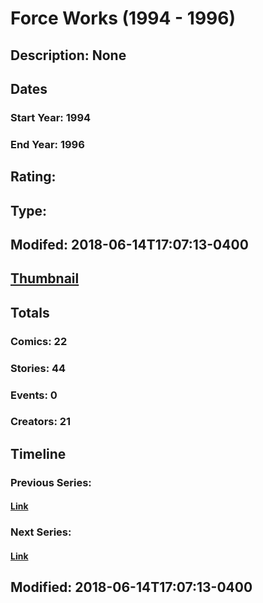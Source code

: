 # Force Works (1994 - 1996)
## Description: None
## Dates
### Start Year: 1994
### End Year: 1996
## Rating: 
## Type: 
## Modifed: 2018-06-14T17:07:13-0400
## [Thumbnail](http://i.annihil.us/u/prod/marvel/i/mg/c/60/5b22d8ce06eb9.jpg)
## Totals
### Comics: 22
### Stories: 44
### Events: 0
### Creators: 21
## Timeline
### Previous Series: 
#### [Link]()
### Next Series: 
#### [Link]()
## Modified: 2018-06-14T17:07:13-0400